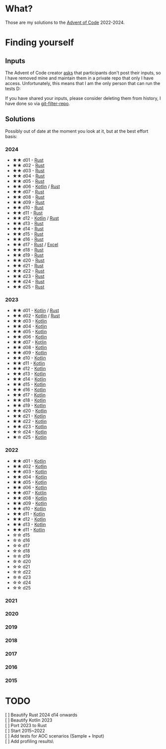 # What?

Those are my solutions to the [Advent of Code](https://adventofcode.com) 2022-2024.

# Finding yourself

## Inputs

The Advent of Code creator [asks](git@github.com:Megamiun/advent-of-code-resources.git) that participants don't post their inputs, so I have removed mine and maintain them in a private repo that only I have access. Unfortunately, this means that I am the only person that can run the tests D:

If you have shared your inputs, please consider deleting them from history, I have done so via [git-filter-repo](https://github.com/newren/git-filter-repo).

## Solutions

Possibly out of date at the moment you look at it, but at the best effort basis:

### 2024

- ★★ d01 - [Rust](rust/src/y2024/d01)
- ★★ d02 - [Rust](rust/src/y2024/d02)
- ★★ d03 - [Rust](rust/src/y2024/d03)
- ★★ d04 - [Rust](rust/src/y2024/d04)
- ★★ d05 - [Rust](rust/src/y2024/d05)
- ★★ d06 - [Kotlin](jvm/src/main/kotlin/br/com/gabryel/adventofcode/y2024/d06) / [Rust](rust/src/y2024/d06)
- ★★ d07 - [Rust](rust/src/y2024/d07)
- ★★ d08 - [Rust](rust/src/y2024/d08)
- ★★ d09 - [Rust](rust/src/y2024/d09)
- ★★ d10 - [Rust](rust/src/y2024/d10)
- ★★ d11 - [Rust](rust/src/y2024/d11)
- ★★ d12 - [Kotlin](jvm/src/main/kotlin/br/com/gabryel/adventofcode/y2024/d12) / [Rust](rust/src/y2024/d12)
- ★★ d13 - [Rust](rust/src/y2024/d13)
- ★★ d14 - [Rust](rust/src/y2024/d14)
- ★★ d15 - [Rust](rust/src/y2024/d15)
- ★★ d16 - [Rust](rust/src/y2024/d16)
- ★★ d17 - [Rust](rust/src/y2024/d17) / [Excel](excel/y2024/d17.xlsx)
- ★★ d18 - [Rust](rust/src/y2024/d18)
- ★★ d19 - [Rust](rust/src/y2024/d19)
- ★★ d20 - [Rust](rust/src/y2024/d20)
- ★★ d21 - [Rust](rust/src/y2024/d21)
- ★★ d22 - [Rust](rust/src/y2024/d22)
- ★★ d23 - [Rust](rust/src/y2024/d23)
- ★★ d24 - [Rust](rust/src/y2024/d24)
- ★★ d25 - [Rust](rust/src/y2024/d25)

### 2023

- ★★ d01 - [Kotlin](jvm/src/main/kotlin/br/com/gabryel/adventofcode/y2023/d01) / [Rust](rust/src/y2023/d01)
- ★★ d02 - [Kotlin](jvm/src/main/kotlin/br/com/gabryel/adventofcode/y2023/d02) / [Rust](rust/src/y2023/d02)
- ★★ d03 - [Kotlin](jvm/src/main/kotlin/br/com/gabryel/adventofcode/y2023/d03)
- ★★ d04 - [Kotlin](jvm/src/main/kotlin/br/com/gabryel/adventofcode/y2023/d04)
- ★★ d05 - [Kotlin](jvm/src/main/kotlin/br/com/gabryel/adventofcode/y2023/d05)
- ★★ d06 - [Kotlin](jvm/src/main/kotlin/br/com/gabryel/adventofcode/y2023/d06)
- ★★ d07 - [Kotlin](jvm/src/main/kotlin/br/com/gabryel/adventofcode/y2023/d07)
- ★★ d08 - [Kotlin](jvm/src/main/kotlin/br/com/gabryel/adventofcode/y2023/d08)
- ★★ d09 - [Kotlin](jvm/src/main/kotlin/br/com/gabryel/adventofcode/y2023/d09)
- ★★ d10 - [Kotlin](jvm/src/main/kotlin/br/com/gabryel/adventofcode/y2023/d10)
- ★★ d11 - [Kotlin](jvm/src/main/kotlin/br/com/gabryel/adventofcode/y2023/d11)
- ★★ d12 - [Kotlin](jvm/src/main/kotlin/br/com/gabryel/adventofcode/y2023/d12)
- ★★ d13 - [Kotlin](jvm/src/main/kotlin/br/com/gabryel/adventofcode/y2023/d13)
- ★★ d14 - [Kotlin](jvm/src/main/kotlin/br/com/gabryel/adventofcode/y2023/d14)
- ★★ d15 - [Kotlin](jvm/src/main/kotlin/br/com/gabryel/adventofcode/y2023/d15)
- ★★ d16 - [Kotlin](jvm/src/main/kotlin/br/com/gabryel/adventofcode/y2023/d16)
- ★★ d17 - [Kotlin](jvm/src/main/kotlin/br/com/gabryel/adventofcode/y2023/d17)
- ★★ d18 - [Kotlin](jvm/src/main/kotlin/br/com/gabryel/adventofcode/y2023/d18)
- ★★ d19 - [Kotlin](jvm/src/main/kotlin/br/com/gabryel/adventofcode/y2023/d19)
- ★★ d20 - [Kotlin](jvm/src/main/kotlin/br/com/gabryel/adventofcode/y2023/d20)
- ★★ d21 - [Kotlin](jvm/src/main/kotlin/br/com/gabryel/adventofcode/y2023/d21)
- ★★ d22 - [Kotlin](jvm/src/main/kotlin/br/com/gabryel/adventofcode/y2023/d22)
- ★★ d23 - [Kotlin](jvm/src/main/kotlin/br/com/gabryel/adventofcode/y2023/d23)
- ★☆ d24 - [Kotlin](jvm/src/main/kotlin/br/com/gabryel/adventofcode/y2023/d24)
- ★☆ d25 - [Kotlin](jvm/src/main/kotlin/br/com/gabryel/adventofcode/y2023/d25)

### 2022

- ★★ d01 - [Kotlin](jvm/src/main/kotlin/br/com/gabryel/adventofcode/y2022/Day01.kt)
- ★★ d02 - [Kotlin](jvm/src/main/kotlin/br/com/gabryel/adventofcode/y2022/Day02.kt)
- ★★ d03 - [Kotlin](jvm/src/main/kotlin/br/com/gabryel/adventofcode/y2022/Day03.kt)
- ★★ d04 - [Kotlin](jvm/src/main/kotlin/br/com/gabryel/adventofcode/y2022/Day04.kt)
- ★★ d05 - [Kotlin](jvm/src/main/kotlin/br/com/gabryel/adventofcode/y2022/Day05.kt)
- ★★ d06 - [Kotlin](jvm/src/main/kotlin/br/com/gabryel/adventofcode/y2022/Day06.kt)
- ★★ d07 - [Kotlin](jvm/src/main/kotlin/br/com/gabryel/adventofcode/y2022/Day07.kt)
- ★★ d08 - [Kotlin](jvm/src/main/kotlin/br/com/gabryel/adventofcode/y2022/Day08.kt)
- ★★ d09 - [Kotlin](jvm/src/main/kotlin/br/com/gabryel/adventofcode/y2022/Day09.kt)
- ★★ d10 - [Kotlin](jvm/src/main/kotlin/br/com/gabryel/adventofcode/y2022/Day10.kt)
- ★★ d11 - [Kotlin](jvm/src/main/kotlin/br/com/gabryel/adventofcode/y2022/Day11.kt)
- ★★ d12 - [Kotlin](jvm/src/main/kotlin/br/com/gabryel/adventofcode/y2022/Day12.kt)
- ★★ d13 - [Kotlin](jvm/src/main/kotlin/br/com/gabryel/adventofcode/y2022/Day13.kt)
- ★★ d11 - [Kotlin](jvm/src/main/kotlin/br/com/gabryel/adventofcode/y2022/Day14.kt)
- ☆☆ d15
- ☆☆ d16
- ☆☆ d17
- ☆☆ d18
- ☆☆ d19
- ☆☆ d20
- ☆☆ d21
- ☆☆ d22
- ☆☆ d23
- ☆☆ d24
- ☆☆ d25

### 2021
### 2020
### 2019
### 2018
### 2017
### 2016
### 2015

# TODO

[ ] Beautify Rust 2024 d14 onwards\
[ ] Beautify Kotlin 2023\
[ ] Port 2023 to Rust\
[ ] Start 2015~2022\
[ ] Add tests for AOC scenarios (Sample + Input)\
[ ] Add profiling results\
